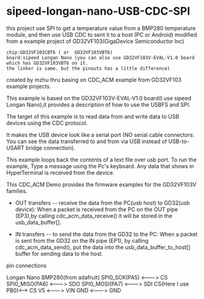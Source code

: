 # sipeed-longan-nano-USB-CDC-SPI
this project use SPI to get a temperature value from a BMP280 temperature module,   and then use USB CDC to sent it to a host (PC or Android)
modified from a example project of GD32VF103(GigaDevice Semiconductor Inc)


    chip:GD32VF103CBT6 ( or  GD32VF103VBT6)
    board:sipeed Longan Nano (you can also use GD32VF103V-EVAL-V1.0 board which has GD32VF103VBT6 on it.
    the linker is same. but the pinouts has a little difference)


created by mzhu thru basing on CDC_ACM example from GD32VF103 example projects.

   This example is based on the GD32VF103V-EVAL-V1.0 board(I use sipeed Longan Nano),it provides a description of 
 how to use the USBFS and SPI.

  The target of this example is to read data from and write data to USB devices using 
the CDC protocol.
 
  It makes the USB device look like a serial port (NO serial cable connectors: You 
can see the data transferred to and from via USB instead of USB-to-USART bridge connection).
 
  This example loops back the contents of a text file over usb port. To run the example, 
Type a message using the Pc's keyboard. Any data that shows in HyperTerminal is received 
from the device.

  This CDC_ACM Demo provides the firmware examples for the GD32VF103V families.

  - OUT transfers -- receive the data from the PC(usb host) to GD32(usb device):
  When a packet is received from the PC on the OUT pipe (EP3),by calling cdc_acm_data_receive()
  it will be stored in the usb_data_buffer[]. 
 
  - IN transfers -- to send the data from the GD32 to the PC:
  When a packet is sent from the GD32 on the IN pipe (EP1), by calling cdc_acm_data_send(),
  put the data into the usb_data_buffer_to_host[] buffer for sending data to the host.
  
   
  pin connections
   
Longan Nano      	BMP280(from adafruit)
SPI0_SCK(PA5)	<--->	CS
SPI0_MISO(PA6)	<--->	SDO
SPI0_MOSI(PA7)	<--->	SDI
CS(Here I use PB0)<-->	CS
V5		<--->	VIN
GND		<--->	GND

